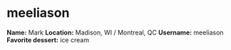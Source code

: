 # meeliason

**Name:** Mark
**Location:** Madison, WI / Montreal, QC
**Username:** meeliason
**Favorite dessert:** ice cream
